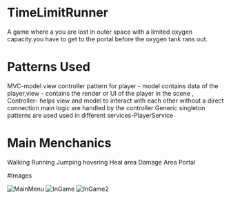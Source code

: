 # TimeLimitRunner
A game where a you are lost in outer space with a limited oxygen capacity.you have to get to the portal before the oxygen tank rans out.
# Patterns Used

MVC-model view controller pattern
  for player - model contains data of the player,view - contains the render or UI of the player in the scene , Controller- helps view and model to interact with each other without a direct connection main logic are handled by the controller
Generic singleton patterns are used
used in different services-PlayerService
# Main Menchanics
Walking
Running
Jumping
hovering
Heal area
Damage Area
Portal

#Images

![MainMenu](https://github.com/hareeshp007/Sci-fimazeRunner/assets/46471092/0a97c3c3-9b95-4828-a322-417300328ea0)
![InGame](https://github.com/hareeshp007/Sci-fimazeRunner/assets/46471092/3161c1a3-8cfb-42b0-8ece-74a81540a845)
![InGame2](https://github.com/hareeshp007/Sci-fimazeRunner/assets/46471092/3aa5ebdf-a251-4492-bcd1-0f006dd6f24c)
